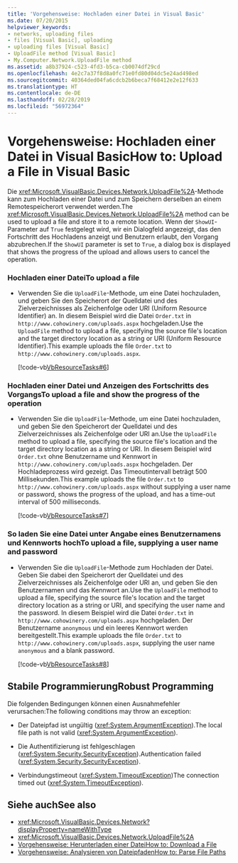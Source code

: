 ```yaml
---
title: 'Vorgehensweise: Hochladen einer Datei in Visual Basic'
ms.date: 07/20/2015
helpviewer_keywords:
- networks, uploading files
- files [Visual Basic], uploading
- uploading files [Visual Basic]
- UploadFile method [Visual Basic]
- My.Computer.Network.UploadFile method
ms.assetid: a8b37924-c523-4fd3-b5ca-cb0074df29cd
ms.openlocfilehash: 4e2c7a37f8d8a0fc71e0fd80d04dc5e24ad498ed
ms.sourcegitcommit: 40364ded04fa6cdcb2b6beca7f68412e2e12f633
ms.translationtype: HT
ms.contentlocale: de-DE
ms.lasthandoff: 02/28/2019
ms.locfileid: "56972364"
---
```

# <a name="how-to-upload-a-file-in-visual-basic"></a><span data-ttu-id="ab5e0-102">Vorgehensweise: Hochladen einer Datei in Visual Basic</span><span class="sxs-lookup"><span data-stu-id="ab5e0-102">How to: Upload a File in Visual Basic</span></span>
<span data-ttu-id="ab5e0-103">Die <xref:Microsoft.VisualBasic.Devices.Network.UploadFile%2A>-Methode kann zum Hochladen einer Datei und zum Speichern derselben an einem Remotespeicherort verwendet werden.</span><span class="sxs-lookup"><span data-stu-id="ab5e0-103">The <xref:Microsoft.VisualBasic.Devices.Network.UploadFile%2A> method can be used to upload a file and store it to a remote location.</span></span> <span data-ttu-id="ab5e0-104">Wenn der `ShowUI`-Parameter auf `True` festgelegt wird, wir ein Dialogfeld angezeigt, das den Fortschritt des Hochladens anzeigt und Benutzern erlaubt, den Vorgang abzubrechen.</span><span class="sxs-lookup"><span data-stu-id="ab5e0-104">If the `ShowUI` parameter is set to `True`, a dialog box is displayed that shows the progress of the upload and allows users to cancel the operation.</span></span>  
  
### <a name="to-upload-a-file"></a><span data-ttu-id="ab5e0-105">Hochladen einer Datei</span><span class="sxs-lookup"><span data-stu-id="ab5e0-105">To upload a file</span></span>  
  
-   <span data-ttu-id="ab5e0-106">Verwenden Sie die `UploadFile`-Methode, um eine Datei hochzuladen, und geben Sie den Speicherort der Quelldatei und des Zielverzeichnisses als Zeichenfolge oder URI (Uniform Resource Identifier) an. In diesem Beispiel wird die Datei `Order.txt` in `http://www.cohowinery.com/uploads.aspx` hochgeladen.</span><span class="sxs-lookup"><span data-stu-id="ab5e0-106">Use the `UploadFile` method to upload a file, specifying the source file's location and the target directory location as a string or URI (Uniform Resource Identifier).This example uploads the file `Order.txt` to `http://www.cohowinery.com/uploads.aspx`.</span></span>  
  
     [!code-vb[VbResourceTasks#6](~/samples/snippets/visualbasic/VS_Snippets_VBCSharp/VbResourceTasks/VB/Class1.vb#6)]  
  
### <a name="to-upload-a-file-and-show-the-progress-of-the-operation"></a><span data-ttu-id="ab5e0-107">Hochladen einer Datei und Anzeigen des Fortschritts des Vorgangs</span><span class="sxs-lookup"><span data-stu-id="ab5e0-107">To upload a file and show the progress of the operation</span></span>  
  
-   <span data-ttu-id="ab5e0-108">Verwenden Sie die `UploadFile`-Methode, um eine Datei hochzuladen, und geben Sie den Speicherort der Quelldatei und des Zielverzeichnisses als Zeichenfolge oder URI an.</span><span class="sxs-lookup"><span data-stu-id="ab5e0-108">Use the `UploadFile` method to upload a file, specifying the source file's location and the target directory location as a string or URI.</span></span> <span data-ttu-id="ab5e0-109">In diesem Beispiel wird `Order.txt` ohne Benutzername und Kennwort in `http://www.cohowinery.com/uploads.aspx` hochgeladen. Der Hochladeprozess wird gezeigt. Das Timeoutintervall beträgt 500 Millisekunden.</span><span class="sxs-lookup"><span data-stu-id="ab5e0-109">This example uploads the file `Order.txt` to `http://www.cohowinery.com/uploads.aspx` without supplying a user name or password, shows the progress of the upload, and has a time-out interval of 500 milliseconds.</span></span>  
  
     [!code-vb[VbResourceTasks#7](~/samples/snippets/visualbasic/VS_Snippets_VBCSharp/VbResourceTasks/VB/Class1.vb#7)]  
  
### <a name="to-upload-a-file-supplying-a-user-name-and-password"></a><span data-ttu-id="ab5e0-110">So laden Sie eine Datei unter Angabe eines Benutzernamens und Kennworts hoch</span><span class="sxs-lookup"><span data-stu-id="ab5e0-110">To upload a file, supplying a user name and password</span></span>  
  
-   <span data-ttu-id="ab5e0-111">Verwenden Sie die `UploadFile`-Methode zum Hochladen der Datei. Geben Sie dabei den Speicherort der Quelldatei und des Zielverzeichnisses als Zeichenfolge oder URI an, und geben Sie den Benutzernamen und das Kennwort an.</span><span class="sxs-lookup"><span data-stu-id="ab5e0-111">Use the `UploadFile` method to upload a file, specifying the source file's location and the target directory location as a string or URI, and specifying the user name and the password.</span></span> <span data-ttu-id="ab5e0-112">In diesem Beispiel wird die Datei `Order.txt` in `http://www.cohowinery.com/uploads.aspx` hochgeladen. Der Benutzername `anonymous` und ein leeres Kennwort werden bereitgestellt.</span><span class="sxs-lookup"><span data-stu-id="ab5e0-112">This example uploads the file `Order.txt` to `http://www.cohowinery.com/uploads.aspx`, supplying the user name `anonymous` and a blank password.</span></span>  
  
     [!code-vb[VbResourceTasks#8](~/samples/snippets/visualbasic/VS_Snippets_VBCSharp/VbResourceTasks/VB/Class1.vb#8)]  
  
## <a name="robust-programming"></a><span data-ttu-id="ab5e0-113">Stabile Programmierung</span><span class="sxs-lookup"><span data-stu-id="ab5e0-113">Robust Programming</span></span>  
 <span data-ttu-id="ab5e0-114">Die folgenden Bedingungen können einen Ausnahmefehler verursachen:</span><span class="sxs-lookup"><span data-stu-id="ab5e0-114">The following conditions may throw an exception:</span></span>  
  
-   <span data-ttu-id="ab5e0-115">Der Dateipfad ist ungültig (<xref:System.ArgumentException>).</span><span class="sxs-lookup"><span data-stu-id="ab5e0-115">The local file path is not valid (<xref:System.ArgumentException>).</span></span>  
  
-   <span data-ttu-id="ab5e0-116">Die Authentifizierung ist fehlgeschlagen (<xref:System.Security.SecurityException>).</span><span class="sxs-lookup"><span data-stu-id="ab5e0-116">Authentication failed (<xref:System.Security.SecurityException>).</span></span>  
  
-   <span data-ttu-id="ab5e0-117">Verbindungstimeout (<xref:System.TimeoutException>)</span><span class="sxs-lookup"><span data-stu-id="ab5e0-117">The connection timed out (<xref:System.TimeoutException>).</span></span>  
  
## <a name="see-also"></a><span data-ttu-id="ab5e0-118">Siehe auch</span><span class="sxs-lookup"><span data-stu-id="ab5e0-118">See also</span></span>
- <xref:Microsoft.VisualBasic.Devices.Network?displayProperty=nameWithType>
- <xref:Microsoft.VisualBasic.Devices.Network.UploadFile%2A>
- [<span data-ttu-id="ab5e0-119">Vorgehensweise: Herunterladen einer Datei</span><span class="sxs-lookup"><span data-stu-id="ab5e0-119">How to: Download a File</span></span>](../../../../visual-basic/developing-apps/programming/computer-resources/how-to-download-a-file.md)
- [<span data-ttu-id="ab5e0-120">Vorgehensweise: Analysieren von Dateipfaden</span><span class="sxs-lookup"><span data-stu-id="ab5e0-120">How to: Parse File Paths</span></span>](../../../../visual-basic/developing-apps/programming/drives-directories-files/how-to-parse-file-paths.md)
